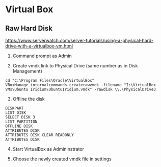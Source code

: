 # Virtual Box

## Raw Hard Disk

https://www.serverwatch.com/server-tutorials/using-a-physical-hard-drive-with-a-virtualbox-vm.html

1. Command prompt as Admin

2. Create vmdk link to Physical Drive (same number as in Disk Management)
```
cd "C:\Program Files\Oracle\VirtualBox"
VBoxManage internalcommands createrawvmdk -filename "I:\VirtualBox VMs\Ubuntu Iridium\UbuntuIridium.vmdk" -rawdisk \\.\PhysicalDrive3
```

3. Offline the disk

```
DISKPART
LIST DISK
SELECT DISK 3
LIST PARTITION
OFFLINE DISK
ATTRIBUTES DISK
ATTRIBUTES DISK CLEAR READONLY
ATTRIBUTES DISK
```

4. Start VirtualBox as Admininstrator

5. Choose the newly created vmdk file in settings
